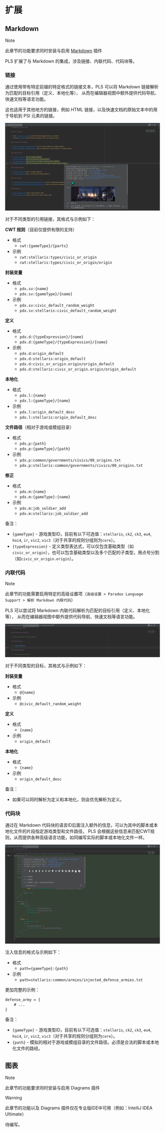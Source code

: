 # 扩展

## Markdown

> [!NOTE]
> 
> 此章节的功能要求同时安装与启用 [Markdown](https://plugins.jetbrains.com/plugin/7793-markdown) 插件

PLS 扩展了与 Markdown 的集成，涉及链接、内联代码、代码块等。

### 链接

通过使用带有特定前缀的特定格式的链接文本，PLS 可以将 Markdown 链接解析为匹配的目标引用（定义、本地化等），
从而在编辑器视图中额外提供代码导航、快速文档等语言功能。

这也适用于其他地方的链接，例如 HTML 链接，以及快速文档的原始文本中的用于导航到 PSI 元素的链接。

![](../images/extensions/md_link_1.png)

对于不同类型的引用链接，其格式与示例如下：

**CWT 规则**（目前仅提供有限的支持）

* 格式
  * `cwt:{gameType}/{parts}`
* 示例
  * `cwt:stellaris:types/civic_or_origin`
  * `cwt:stellaris:types/civic_or_origin/origin`

**封装变量**

* 格式
  * `pdx.sv:{name}`
  * `pdx.sv:{gameType}/{name}`
* 示例
  * `pdx.sv:civic_default_random_weight`
  * `pdx.sv:stellaris:civic_default_random_weight`

**定义**

* 格式
  * `pdx.d:{typeExpression}/{name}`
  * `pdx.d:{gameType}/{typeExpression}/{name}`
* 示例
  * `pdx.d:origin_default`
  * `pdx.d:stellaris:origin_default`
  * `pdx.d:civic_or_origin.origin/origin_default`
  * `pdx.d:stellaris:civic_or_origin.origin/origin_default`

**本地化**

* 格式
  * `pdx.l:{name}`
  * `pdx.l:{gameType}/{name}`
* 示例
  * `pdx.l:origin_default_desc`
  * `pdx.l:stellaris:origin_default_desc`

**文件路径**（相对于游戏或模组目录）

* 格式
  * `pdx.p:{path}`
  * `pdx.p:{gameType}/{path}`
* 示例
  * `pdx.p:common/governments/civics/00_origins.txt`
  * `pdx.p:stellaris:common/governments/civics/00_origins.txt`

**修正**

* 格式
  * `pdx.m:{name}`
  * `pdx.m:{gameType}:{name}`
* 示例
  * `pdx.m:job_soldier_add`
  * `pdx.m:stellaris:job_soldier_add`

备注：

* `{gameType}` - 游戏类型ID，目前有以下可选值：`stellaris`, `ck2`, `ck3`, `eu4`, `hoi4`, `ir`, `vic2`, `vic3`（对于共享的规则分组则为`core`）。
* `{typeExpression}` - 定义类型表达式，可以仅包含基础类型（如`civic_or_origin`），也可以包含基础类型以及多个匹配的子类型，用点号分割（如`civic_or_origin.origin`）。

### 内联代码

> [!NOTE]
>
> 此章节的功能需要启用特定的高级设置项（`高级设置 > Paradox Language Support > 解析 Markdown 内联代码`）

PLS 可以尝试将 Markdown 内联代码解析为匹配的目标引用（定义、本地化等），
从而在编辑器视图中额外提供代码导航、快速文档等语言功能。

![](../images/extensions/md_inline_code_1.png)

对于不同类型的目标，其格式与示例如下：

**封装变量**

* 格式
  * `@{name}`
* 示例
  * `@civic_default_random_weight`

**定义**

* 格式
  * `{name}`
* 示例
  * `origin_default`

**本地化**

* 格式
  * `{name}`
* 示例
  * `origin_default_desc`

备注：

* 如果可以同时解析为定义和本地化，则会优先解析为定义。

### 代码块

通过在 Markdown 代码块的语言ID后面注入额外的信息，可以为其中的脚本或本地化文件的片段指定游戏类型和文件路径，
PLS 会根据这些信息来匹配CWT规则，从而提供各种高级语言功能，如同编写实际的脚本或本地化文件一样。

![](../images/extensions/md_code_fence_1.png)

注入信息的格式与示例如下：

* 格式
  * `path={gameType}:{path}`
* 示例
  * `path=stellaris:common/armies/injected_defence_armies.txt`

更加完整的示例：

```paradox_script path=stellaris:common/armies/injected_defence_armies.txt
defense_army = {
    # ...
}
```

备注：

* `{gameType}` - 游戏类型ID，目前有以下可选值：`stellaris`, `ck2`, `ck3`, `eu4`, `hoi4`, `ir`, `vic2`, `vic3`（对于共享的规则分组则为`core`）。
* `{path}` - 模拟的相对于游戏或模组目录的文件路径。必须是合法的脚本或本地化文件的路经。

## 图表

> [!NOTE]
>
> 此章节的功能要求同时安装与启用 Diagrams 插件

> [!WARNING]
> 
> 此章节的功能以及 Diagrams 插件仅在专业版IDE中可用（例如：IntelliJ IDEA Ultimate）

待编写。